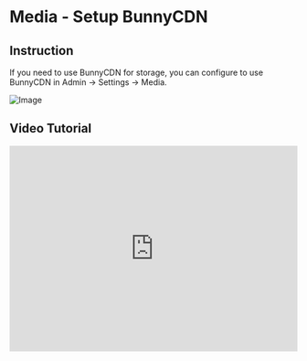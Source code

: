 # Media - Setup BunnyCDN

## Instruction

If you need to use BunnyCDN for storage, you can configure to use BunnyCDN in Admin -> Settings -> Media.

![Image](../cms/images/bunny-cdn-setting.jpg)

## Video Tutorial

<iframe width="100%" height="360" src="https://www.youtube.com/embed/Hlw4erp2DGk" title="YouTube video player" frameborder="0" allow="accelerometer; autoplay; clipboard-write; encrypted-media; gyroscope; picture-in-picture" allowfullscreen></iframe>
